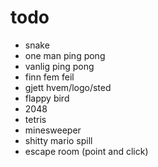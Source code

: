 # todo

- snake
- one man ping pong
- vanlig ping pong
- finn fem feil
- gjett hvem/logo/sted
- flappy bird
- 2048
- tetris
- minesweeper
- shitty mario spill
- escape room (point and click)